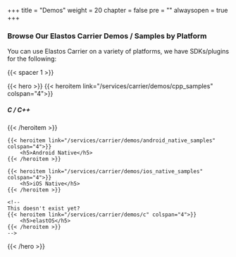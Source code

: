 

+++
title = "Demos"
weight = 20
chapter = false
pre = ""
alwaysopen = true
+++

### Browse Our Elastos Carrier Demos / Samples by Platform

You can use Elastos Carrier on a variety of platforms, we have SDKs/plugins
for the following:

{{< spacer 1 >}}

{{< hero >}}
    {{< heroitem link="/services/carrier/demos/cpp_samples" colspan="4">}}
        <h5>C / C++</h5>
    {{< /heroitem >}}
    
    {{< heroitem link="/services/carrier/demos/android_native_samples" colspan="4">}}
        <h5>Android Native</h5>
    {{< /heroitem >}}
        
    {{< heroitem link="/services/carrier/demos/ios_native_samples" colspan="4">}}
        <h5>iOS Native</h5>
    {{< /heroitem >}}
        
    <!--
    This doesn't exist yet?
    {{< heroitem link="/services/carrier/demos/c" colspan="4">}}
        <h5>elastOS</h5>
    {{< /heroitem >}}
    -->
{{< /hero >}}
